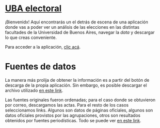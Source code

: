 # [UBA electoral](https://cutt.ly/NePiRbs0)
¡Bienvenidx! Aquí encontrarás un el detrás de escena de una aplicación donde vas a poder ver un análisis de las elecciones en las distintas facultades de la Universidad de Buenos Aires, navegar la *data* y descargar lo que creas conveniente. 

Para acceder a la aplicación, [clic acá](https://cutt.ly/NePiRbs0).

# Fuentes de datos
La manera más prolija de obtener la información es a partir del botón de descarga de la propia aplicación. Sin embargo, es posible descargar el archivo utilizado [en este link](https://github.com/bustosthl/uba_electoral/blob/main/uba_cd_estudiantes.xlsx).

Las fuentes originales fueron ordenadas; para el caso donde se obtuvieron por correo, descargamos las actas. Para el resto de los casos seleccionamos links. Algunos son datos de páginas oficiales, algunos son datos oficiales provistos por las agrupaciones, otros son resultados obtenidos por fuentes periodísticas. Todo se puede ver [en este link](https://drive.google.com/drive/folders/1omUhW2VKXZsatMTana-lwFiPOyRS9neK?usp=sharing).